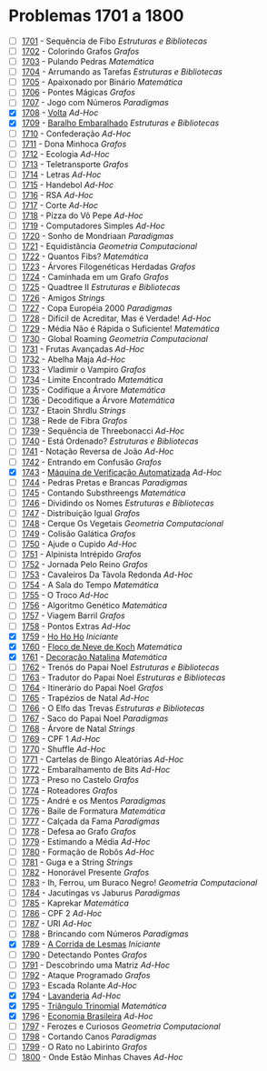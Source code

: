 # Problemas 1701 a 1800

  - [ ] [1701](https://www.urionlinejudge.com.br/judge/pt/problems/view/1701) - Sequência de Fibo *Estruturas e Bibliotecas*
  - [ ] [1702](https://www.urionlinejudge.com.br/judge/pt/problems/view/1702) - Colorindo Grafos *Grafos*
  - [ ] [1703](https://www.urionlinejudge.com.br/judge/pt/problems/view/1703) - Pulando Pedras *Matemática*
  - [ ] [1704](https://www.urionlinejudge.com.br/judge/pt/problems/view/1704) - Arrumando as Tarefas *Estruturas e Bibliotecas*
  - [ ] [1705](https://www.urionlinejudge.com.br/judge/pt/problems/view/1705) - Apaixonado por Binário *Matemática*
  - [ ] [1706](https://www.urionlinejudge.com.br/judge/pt/problems/view/1706) - Pontes Mágicas *Grafos*
  - [ ] [1707](https://www.urionlinejudge.com.br/judge/pt/problems/view/1707) - Jogo com Números *Paradigmas*
  - [x] [1708](https://www.urionlinejudge.com.br/judge/pt/problems/view/1708) - [Volta](https://github.com/potigol/URI-Potigol/blob/master/src/1701-1800/1708.poti) *Ad-Hoc*
  - [x] [1709](https://www.urionlinejudge.com.br/judge/pt/problems/view/1709) - [Baralho Embaralhado](https://github.com/potigol/URI-Potigol/blob/master/src/1701-1800/1709.poti) *Estruturas e Bibliotecas*
  - [ ] [1710](https://www.urionlinejudge.com.br/judge/pt/problems/view/1710) - Confederação *Ad-Hoc*
  - [ ] [1711](https://www.urionlinejudge.com.br/judge/pt/problems/view/1711) - Dona Minhoca *Grafos*
  - [ ] [1712](https://www.urionlinejudge.com.br/judge/pt/problems/view/1712) - Ecologia *Ad-Hoc*
  - [ ] [1713](https://www.urionlinejudge.com.br/judge/pt/problems/view/1713) - Teletransporte *Grafos*
  - [ ] [1714](https://www.urionlinejudge.com.br/judge/pt/problems/view/1714) - Letras *Ad-Hoc*
  - [ ] [1715](https://www.urionlinejudge.com.br/judge/pt/problems/view/1715) - Handebol *Ad-Hoc*
  - [ ] [1716](https://www.urionlinejudge.com.br/judge/pt/problems/view/1716) - RSA *Ad-Hoc*
  - [ ] [1717](https://www.urionlinejudge.com.br/judge/pt/problems/view/1717) - Corte *Ad-Hoc*
  - [ ] [1718](https://www.urionlinejudge.com.br/judge/pt/problems/view/1718) - Pizza do Vô Pepe *Ad-Hoc*
  - [ ] [1719](https://www.urionlinejudge.com.br/judge/pt/problems/view/1719) - Computadores Simples *Ad-Hoc*
  - [ ] [1720](https://www.urionlinejudge.com.br/judge/pt/problems/view/1720) - Sonho de Mondriaan *Paradigmas*
  - [ ] [1721](https://www.urionlinejudge.com.br/judge/pt/problems/view/1721) - Equidistância *Geometria Computacional*
  - [ ] [1722](https://www.urionlinejudge.com.br/judge/pt/problems/view/1722) - Quantos Fibs? *Matemática*
  - [ ] [1723](https://www.urionlinejudge.com.br/judge/pt/problems/view/1723) - Árvores Filogenéticas Herdadas *Grafos*
  - [ ] [1724](https://www.urionlinejudge.com.br/judge/pt/problems/view/1724) - Caminhada em um Grafo *Grafos*
  - [ ] [1725](https://www.urionlinejudge.com.br/judge/pt/problems/view/1725) - Quadtree II *Estruturas e Bibliotecas*
  - [ ] [1726](https://www.urionlinejudge.com.br/judge/pt/problems/view/1726) - Amigos *Strings*
  - [ ] [1727](https://www.urionlinejudge.com.br/judge/pt/problems/view/1727) - Copa Européia 2000 *Paradigmas*
  - [ ] [1728](https://www.urionlinejudge.com.br/judge/pt/problems/view/1728) - Difícil de Acreditar, Mas é Verdade! *Ad-Hoc*
  - [ ] [1729](https://www.urionlinejudge.com.br/judge/pt/problems/view/1729) - Média Não é Rápida o Suficiente! *Matemática*
  - [ ] [1730](https://www.urionlinejudge.com.br/judge/pt/problems/view/1730) - Global Roaming *Geometria Computacional*
  - [ ] [1731](https://www.urionlinejudge.com.br/judge/pt/problems/view/1731) - Frutas Avançadas *Ad-Hoc*
  - [ ] [1732](https://www.urionlinejudge.com.br/judge/pt/problems/view/1732) - Abelha Maja *Ad-Hoc*
  - [ ] [1733](https://www.urionlinejudge.com.br/judge/pt/problems/view/1733) - Vladimir o Vampiro *Grafos*
  - [ ] [1734](https://www.urionlinejudge.com.br/judge/pt/problems/view/1734) - Limite Encontrado *Matemática*
  - [ ] [1735](https://www.urionlinejudge.com.br/judge/pt/problems/view/1735) - Codifique a Árvore *Matemática*
  - [ ] [1736](https://www.urionlinejudge.com.br/judge/pt/problems/view/1736) - Decodifique a Árvore *Matemática*
  - [ ] [1737](https://www.urionlinejudge.com.br/judge/pt/problems/view/1737) - Etaoin Shrdlu *Strings*
  - [ ] [1738](https://www.urionlinejudge.com.br/judge/pt/problems/view/1738) - Rede de Fibra *Grafos*
  - [ ] [1739](https://www.urionlinejudge.com.br/judge/pt/problems/view/1739) - Sequência de Threebonacci *Ad-Hoc*
  - [ ] [1740](https://www.urionlinejudge.com.br/judge/pt/problems/view/1740) - Está Ordenado? *Estruturas e Bibliotecas*
  - [ ] [1741](https://www.urionlinejudge.com.br/judge/pt/problems/view/1741) - Notação Reversa de João *Ad-Hoc*
  - [ ] [1742](https://www.urionlinejudge.com.br/judge/pt/problems/view/1742) - Entrando em Confusão *Grafos*
  - [x] [1743](https://www.urionlinejudge.com.br/judge/pt/problems/view/1743) - [Máquina de Verificação Automatizada](https://github.com/potigol/URI-Potigol/blob/master/src/1701-1800/1743.poti) *Ad-Hoc*
  - [ ] [1744](https://www.urionlinejudge.com.br/judge/pt/problems/view/1744) - Pedras Pretas e Brancas *Paradigmas*
  - [ ] [1745](https://www.urionlinejudge.com.br/judge/pt/problems/view/1745) - Contando Substhreengs *Matemática*
  - [ ] [1746](https://www.urionlinejudge.com.br/judge/pt/problems/view/1746) - Dividindo os Nomes *Estruturas e Bibliotecas*
  - [ ] [1747](https://www.urionlinejudge.com.br/judge/pt/problems/view/1747) - Distribuição Igual *Grafos*
  - [ ] [1748](https://www.urionlinejudge.com.br/judge/pt/problems/view/1748) - Cerque Os Vegetais *Geometria Computacional*
  - [ ] [1749](https://www.urionlinejudge.com.br/judge/pt/problems/view/1749) - Colisão Galática *Grafos*
  - [ ] [1750](https://www.urionlinejudge.com.br/judge/pt/problems/view/1750) - Ajude o Cupido *Ad-Hoc*
  - [ ] [1751](https://www.urionlinejudge.com.br/judge/pt/problems/view/1751) - Alpinista Intrépido *Grafos*
  - [ ] [1752](https://www.urionlinejudge.com.br/judge/pt/problems/view/1752) - Jornada Pelo Reino *Grafos*
  - [ ] [1753](https://www.urionlinejudge.com.br/judge/pt/problems/view/1753) - Cavaleiros Da Tàvola Redonda *Ad-Hoc*
  - [ ] [1754](https://www.urionlinejudge.com.br/judge/pt/problems/view/1754) - A Sala do Tempo *Matemática*
  - [ ] [1755](https://www.urionlinejudge.com.br/judge/pt/problems/view/1755) - O Troco *Ad-Hoc*
  - [ ] [1756](https://www.urionlinejudge.com.br/judge/pt/problems/view/1756) - Algoritmo Genético *Matemática*
  - [ ] [1757](https://www.urionlinejudge.com.br/judge/pt/problems/view/1757) - Viagem Barril *Grafos*
  - [ ] [1758](https://www.urionlinejudge.com.br/judge/pt/problems/view/1758) - Pontos Extras *Ad-Hoc*
  - [x] [1759](https://www.urionlinejudge.com.br/judge/pt/problems/view/1759) - [Ho Ho Ho](https://github.com/potigol/URI-Potigol/blob/master/src/1701-1800/1759.poti) *Iniciante*
  - [x] [1760](https://www.urionlinejudge.com.br/judge/pt/problems/view/1760) - [Floco de Neve de Koch](https://github.com/potigol/URI-Potigol/blob/master/src/1701-1800/1760.poti) *Matemática*
  - [x] [1761](https://www.urionlinejudge.com.br/judge/pt/problems/view/1761) - [Decoração Natalina](https://github.com/potigol/URI-Potigol/blob/master/src/1701-1800/1761.poti) *Matemática*
  - [ ] [1762](https://www.urionlinejudge.com.br/judge/pt/problems/view/1762) - Trenós do Papai Noel *Estruturas e Bibliotecas*
  - [ ] [1763](https://www.urionlinejudge.com.br/judge/pt/problems/view/1763) - Tradutor do Papai Noel *Estruturas e Bibliotecas*
  - [ ] [1764](https://www.urionlinejudge.com.br/judge/pt/problems/view/1764) - Itinerário do Papai Noel *Grafos*
  - [ ] [1765](https://www.urionlinejudge.com.br/judge/pt/problems/view/1765) - Trapézios de Natal *Ad-Hoc*
  - [ ] [1766](https://www.urionlinejudge.com.br/judge/pt/problems/view/1766) - O Elfo das Trevas *Estruturas e Bibliotecas*
  - [ ] [1767](https://www.urionlinejudge.com.br/judge/pt/problems/view/1767) - Saco do Papai Noel *Paradigmas*
  - [ ] [1768](https://www.urionlinejudge.com.br/judge/pt/problems/view/1768) - Árvore de Natal *Strings*
  - [ ] [1769](https://www.urionlinejudge.com.br/judge/pt/problems/view/1769) - CPF 1 *Ad-Hoc*
  - [ ] [1770](https://www.urionlinejudge.com.br/judge/pt/problems/view/1770) - Shuffle *Ad-Hoc*
  - [ ] [1771](https://www.urionlinejudge.com.br/judge/pt/problems/view/1771) - Cartelas de Bingo Aleatórias *Ad-Hoc*
  - [ ] [1772](https://www.urionlinejudge.com.br/judge/pt/problems/view/1772) - Embaralhamento de Bits *Ad-Hoc*
  - [ ] [1773](https://www.urionlinejudge.com.br/judge/pt/problems/view/1773) - Preso no Castelo *Grafos*
  - [ ] [1774](https://www.urionlinejudge.com.br/judge/pt/problems/view/1774) - Roteadores *Grafos*
  - [ ] [1775](https://www.urionlinejudge.com.br/judge/pt/problems/view/1775) - André e os Mentos *Paradigmas*
  - [ ] [1776](https://www.urionlinejudge.com.br/judge/pt/problems/view/1776) - Baile de Formatura *Matemática*
  - [ ] [1777](https://www.urionlinejudge.com.br/judge/pt/problems/view/1777) - Calçada da Fama *Paradigmas*
  - [ ] [1778](https://www.urionlinejudge.com.br/judge/pt/problems/view/1778) - Defesa ao Grafo *Grafos*
  - [ ] [1779](https://www.urionlinejudge.com.br/judge/pt/problems/view/1779) - Estimando a Média *Ad-Hoc*
  - [ ] [1780](https://www.urionlinejudge.com.br/judge/pt/problems/view/1780) - Formação de Robôs *Ad-Hoc*
  - [ ] [1781](https://www.urionlinejudge.com.br/judge/pt/problems/view/1781) - Guga e a String *Strings*
  - [ ] [1782](https://www.urionlinejudge.com.br/judge/pt/problems/view/1782) - Honorável Presente *Grafos*
  - [ ] [1783](https://www.urionlinejudge.com.br/judge/pt/problems/view/1783) - Ih, Ferrou, um Buraco Negro! *Geometria Computacional*
  - [ ] [1784](https://www.urionlinejudge.com.br/judge/pt/problems/view/1784) - Jacutingas vs Jaburus *Paradigmas*
  - [ ] [1785](https://www.urionlinejudge.com.br/judge/pt/problems/view/1785) - Kaprekar *Matemática*
  - [ ] [1786](https://www.urionlinejudge.com.br/judge/pt/problems/view/1786) - CPF 2 *Ad-Hoc*
  - [ ] [1787](https://www.urionlinejudge.com.br/judge/pt/problems/view/1787) - URI *Ad-Hoc*
  - [ ] [1788](https://www.urionlinejudge.com.br/judge/pt/problems/view/1788) - Brincando com Números *Paradigmas*
  - [x] [1789](https://www.urionlinejudge.com.br/judge/pt/problems/view/1789) - [A Corrida de Lesmas](https://github.com/potigol/URI-Potigol/blob/master/src/1701-1800/1789.poti) *Iniciante*
  - [ ] [1790](https://www.urionlinejudge.com.br/judge/pt/problems/view/1790) - Detectando Pontes *Grafos*
  - [ ] [1791](https://www.urionlinejudge.com.br/judge/pt/problems/view/1791) - Descobrindo uma Matriz *Ad-Hoc*
  - [ ] [1792](https://www.urionlinejudge.com.br/judge/pt/problems/view/1792) - Ataque Programado *Grafos*
  - [ ] [1793](https://www.urionlinejudge.com.br/judge/pt/problems/view/1793) - Escada Rolante *Ad-Hoc*
  - [x] [1794](https://www.urionlinejudge.com.br/judge/pt/problems/view/1794) - [Lavanderia](https://github.com/potigol/URI-Potigol/blob/master/src/1701-1800/1794.poti) *Ad-Hoc*
  - [x] [1795](https://www.urionlinejudge.com.br/judge/pt/problems/view/1795) - [Triângulo Trinomial](https://github.com/potigol/URI-Potigol/blob/master/src/1701-1800/1795.poti) *Matemática*
  - [x] [1796](https://www.urionlinejudge.com.br/judge/pt/problems/view/1796) - [Economia Brasileira](https://github.com/potigol/URI-Potigol/blob/master/src/1701-1800/1796.poti) *Ad-Hoc*
  - [ ] [1797](https://www.urionlinejudge.com.br/judge/pt/problems/view/1797) - Ferozes e Curiosos *Geometria Computacional*
  - [ ] [1798](https://www.urionlinejudge.com.br/judge/pt/problems/view/1798) - Cortando Canos *Paradigmas*
  - [ ] [1799](https://www.urionlinejudge.com.br/judge/pt/problems/view/1799) - O Rato no Labirinto *Grafos*
  - [ ] [1800](https://www.urionlinejudge.com.br/judge/pt/problems/view/1800) - Onde Estão Minhas Chaves *Ad-Hoc*